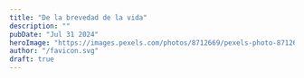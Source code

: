 ```yaml
---
title: "De la brevedad de la vida"
description: ""
pubDate: "Jul 31 2024"
heroImage: "https://images.pexels.com/photos/8712669/pexels-photo-8712669.jpeg?auto=compress&cs=tinysrgb&w=1260&h=750&dpr=1"
author: "/favicon.svg"
draft: true
---
```

